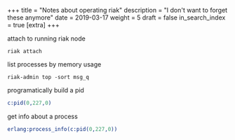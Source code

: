 +++
title = "Notes about operating riak"
description = "I don't want to forget these anymore"
date = 2019-03-17
weight = 5
draft = false
in_search_index = true
[extra]
+++

attach to running riak node
```shell
riak attach
```

list processes by memory usage

```shell
riak-admin top -sort msg_q
```

programatically build a pid

```erlang
c:pid(0,227,0)
```

get info about a process

```erlang
erlang:process_info(c:pid(0,227,0))
```

